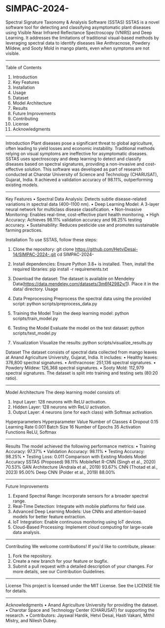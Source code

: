 # SIMPAC-2024-

Spectral Signature Taxonomy & Analysis Software (SSTAS)
SSTAS is a novel software tool for detecting and classifying asymptomatic plant diseases using Visible Near Infrared Reflectance Spectroscopy (VNIRS) and Deep Learning. It addresses the limitations of traditional visual-based methods by leveraging spectral data to identify diseases like Anthracnose, Powdery Mildew, and Sooty Mold in mango plants, even when symptoms are not visible.
________________________________________
Table of Contents
1.	Introduction
2.	Key Features
3.	Installation
4.	Usage
5.	Dataset
6.	Model Architecture
7.	Results
8.	Future Improvements
9.	Contributing
10.	License
11.	Acknowledgments
________________________________________
Introduction
Plant diseases pose a significant threat to global agriculture, often leading to yield losses and economic instability. Traditional methods relying on visual symptoms are ineffective for asymptomatic diseases. SSTAS uses spectroscopy and deep learning to detect and classify diseases based on spectral signatures, providing a non-invasive and cost-effective solution.
This software was developed as part of research conducted at Charotar University of Science and Technology (CHARUSAT), Gujarat, India. It achieved a validation accuracy of 98.11%, outperforming existing models.
________________________________________
Key Features
•	Spectral Data Analysis: Detects subtle disease-related variations in spectral data (400–1100 nm).
•	Deep Learning Model: A 3-layer neural network for multiclass disease classification.
•	Non-Invasive Monitoring: Enables real-time, cost-effective plant health monitoring.
•	High Accuracy: Achieves 98.11% validation accuracy and 98.25% testing accuracy.
•	Sustainability: Reduces pesticide use and promotes sustainable farming practices.

Installation
To use SSTAS, follow these steps:
1.	Clone the repository:
git clone https://github.com/HetviDesai-14/SIMPAC-2024-.git
cd SIMPAC-2024-
2.	Install dependencies:
  Ensure Python 3.8+ is installed. Then, install the required libraries:
pip install -r requirements.txt

3.	Download the dataset:
The dataset is available on Mendeley Data(https://data.mendeley.com/datasets/3m6f42982y/1). Place it in the data/ directory.
Usage


1. Data Preprocessing
Preprocess the spectral data using the provided script:
python scripts/preprocess_data.py
2. Training the Model
Train the deep learning model:
python scripts/train_model.py
3. Testing the Model
Evaluate the model on the test dataset:
python scripts/test_model.py
4. Visualization
Visualize the results:
python scripts/visualize_results.py

Dataset
The dataset consists of spectral data collected from mango leaves at Anand Agriculture University, Gujarat, India. It includes:
•	Healthy leaves: 376,800 spectral signatures.
•	Anthracnose: 251,136 spectral signatures.
•	Powdery Mildew: 126,368 spectral signatures.
•	Sooty Mold: 112,979 spectral signatures.
The dataset is split into training and testing sets (80:20 ratio).
________________________________________
Model Architecture
The deep learning model consists of:
1.	Input Layer: 128 neurons with ReLU activation.
2.	Hidden Layer: 128 neurons with ReLU activation.
3.	Output Layer: 4 neurons (one for each class) with Softmax activation.
   
Hyperparameters
Hyperparameter	Value
Number of Classes	4
Dropout	0.15
Learning Rate	0.001
Batch Size	16
Number of Epochs	35
Activation Functions	ReLU, Softmax
________________________________________
Results
The model achieved the following performance metrics:
•	Training Accuracy: 97.37%
•	Validation Accuracy: 98.11%
•	Testing Accuracy: 98.25%
•	Testing Loss: 0.011
Comparison with Existing Models
Model	Accuracy
SSTAS (Proposed)	98.11%
MobileNet R-CNN (Singh et al., 2020)	70.53%
GAN Architecture (Andrala et al., 2019)	93.67%
CNN (Thotad et al., 2023)	95.00%
Deep CNN (Polder et al., 2019)	88.00%
________________________________________
Future Improvements
1.	Expand Spectral Range: Incorporate sensors for a broader spectral range.
2.	Real-Time Detection: Integrate with mobile platforms for field use.
3.	Advanced Deep Learning Models: Use CNNs and attention-based models for better feature extraction.
4.	IoT Integration: Enable continuous monitoring using IoT devices.
5.	Cloud-Based Processing: Implement cloud computing for large-scale data analysis.
________________________________________
Contributing
We welcome contributions! If you'd like to contribute, please:
1.	Fork the repository.
2.	Create a new branch for your feature or bugfix.
3.	Submit a pull request with a detailed description of your changes.
For more details, see our Contribution Guidelines.
________________________________________
License
This project is licensed under the MIT License. See the LICENSE file for details.
________________________________________
Acknowledgments
•	Anand Agriculture University for providing the dataset.
•	Charotar Space and Technology Center (CHARUSAT) for supporting the research.
•	Contributors: Jayswal Hardik, Hetvi Desai, Hasti Vakani, Mithil Mistry, and Nilesh Dubey.
